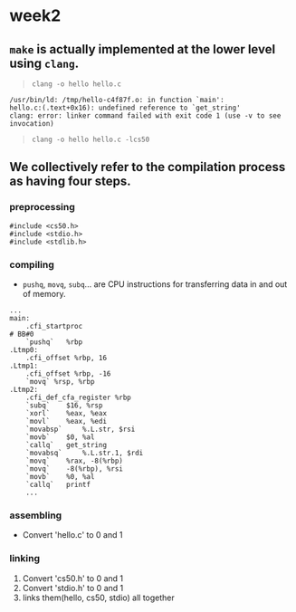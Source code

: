 # week2

## `make` is actually implemented at the lower level using `clang`.

> `clang -o hello hello.c`

```
/usr/bin/ld: /tmp/hello-c4f87f.o: in function `main':
hello.c:(.text+0x16): undefined reference to `get_string'
clang: error: linker command failed with exit code 1 (use -v to see invocation)
```

> `clang -o hello hello.c -lcs50`

## We collectively refer to the compilation process as having four steps.

### preprocessing

```
#include <cs50.h>
#include <stdio.h>
#include <stdlib.h>
```

### compiling

- `pushq`, `movq`, `subq`... are CPU instructions for transferring data in and out of memory.
```
...
main:
    .cfi_startproc
# BB#0
    `pushq`   %rbp
.Ltmp0:
    .cfi_offset %rbp, 16
.Ltmp1:
    .cfi_offset %rbp, -16
    `movq` %rsp, %rbp
.Ltmp2:
    .cfi_def_cfa_register %rbp
    `subq`    $16, %rsp
    `xorl`    %eax, %eax
    `movl`    %eax, %edi
    `movabsp`     %.L.str, $rsi
    `movb`    $0, %al
    `callq`   get_string
    `movabsq`     %.L.str.1, $rdi
    `movq`    %rax, -8(%rbp)
    `movq`    -8(%rbp), %rsi
    `movb`    %0, %al
    `callq`   printf
    ...
```

### assembling

- Convert 'hello.c' to 0 and 1

### linking

1. Convert 'cs50.h' to 0 and 1
2. Convert 'stdio.h' to 0 and 1
3. links them(hello, cs50, stdio) all together

